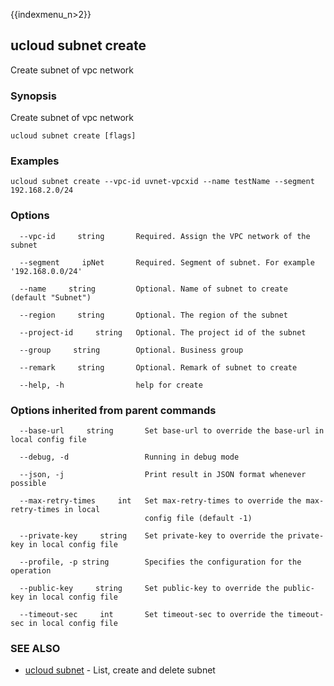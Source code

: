 {{indexmenu_n>2}}

## ucloud subnet create

Create subnet of vpc network

### Synopsis

Create subnet of vpc network

```
ucloud subnet create [flags]
```

### Examples

```
ucloud subnet create --vpc-id uvnet-vpcxid --name testName --segment 192.168.2.0/24
```

### Options

```
  --vpc-id     string       Required. Assign the VPC network of the subnet 

  --segment     ipNet       Required. Segment of subnet. For example '192.168.0.0/24' 

  --name     string         Optional. Name of subnet to create (default "Subnet") 

  --region     string       Optional. The region of the subnet 

  --project-id     string   Optional. The project id of the subnet 

  --group     string        Optional. Business group 

  --remark     string       Optional. Remark of subnet to create 

  --help, -h                help for create 

```

### Options inherited from parent commands

```
  --base-url     string       Set base-url to override the base-url in local config file 

  --debug, -d                 Running in debug mode 

  --json, -j                  Print result in JSON format whenever possible 

  --max-retry-times     int   Set max-retry-times to override the max-retry-times in local
                              config file (default -1) 

  --private-key     string    Set private-key to override the private-key in local config file 

  --profile, -p string        Specifies the configuration for the operation 

  --public-key     string     Set public-key to override the public-key in local config file 

  --timeout-sec     int       Set timeout-sec to override the timeout-sec in local config file 

```

### SEE ALSO

* [ucloud subnet](software/cli/cmd/ucloud/subnet)	 - List, create and delete subnet

